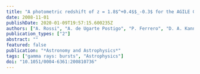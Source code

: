 ```yaml
---
title: "A photometric redshift of z = 1.8$^+0.4$$_-0.3$ for the AGILE GRB 080514B"
date: 2008-11-01
publishDate: 2020-01-09T19:57:15.600235Z
authors: ["A. Rossi", "A. de Ugarte Postigo", "P. Ferrero", "D. A. Kann", "S. Klose", "S. Schulze", "J. Greiner", "P. Schady", "R. Filgas", "E. E. Gonsalves", "A. Küpcü Yolda\textcommabelow s", "T. Krühler", "G. Szokoly", "A. Yolda\textcommabelow s", "P. M. J. Afonso", "C. Clemens", "J. S. Bloom", "D. A. Perley", "J. P. U. Fynbo", "A. J. Castro-Tirado", "J. Gorosabel", "P. Kubánek", "A. C. Updike", "D. H. Hartmann", "A. Giuliani", "S. T. Holland", "L. Hanlon", "M. Bremer", "J. French", "G. Melady", "D. A. Garcı́a-Hernández"]
publication_types: ["2"]
abstract: ""
featured: false
publication: "*Astronomy and Astrophysics*"
tags: ["gamma rays: bursts", "Astrophysics"]
doi: "10.1051/0004-6361:200810736"
---
```


